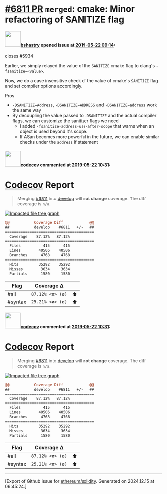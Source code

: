 # [\#6811 PR](https://github.com/ethereum/solidity/pull/6811) `merged`: cmake: Minor refactoring of SANITIZE flag

#### <img src="https://avatars.githubusercontent.com/u/2388185?v=4" width="50">[bshastry](https://github.com/bshastry) opened issue at [2019-05-22 09:14](https://github.com/ethereum/solidity/pull/6811):

closes #5934 

Earlier, we simply relayed the value of the `SANITIZE` cmake flag to clang's `-fsanitize=<value>`.

Now, we do a case insensitive check of the value of cmake's `SANITIZE` flag and set compiler options accordingly.

Pros
  - `-DSANITIZE=Address`, `-DSANITIZE=ADDRESS` and `-DSANITIZE=address` work the same way
  - By decoupling the value passed to `-DSANITIZE` and the actual compiler flags, we can customize the sanitizer flags we need
    - I added `-fsanitize-address-use-after-scope` that warns when an object is used beyond it's scope.
    - If ASan becomes more powerful in the future, we can enable similar checks under the `address` if statement



#### <img src="https://avatars.githubusercontent.com/in/254?v=4" width="50">[codecov](https://github.com/apps/codecov) commented at [2019-05-22 10:31](https://github.com/ethereum/solidity/pull/6811#issuecomment-494747027):

# [Codecov](https://codecov.io/gh/ethereum/solidity/pull/6811?src=pr&el=h1) Report
> Merging [#6811](https://codecov.io/gh/ethereum/solidity/pull/6811?src=pr&el=desc) into [develop](https://codecov.io/gh/ethereum/solidity/commit/f06582f97fd85234849d00f89904c78072a1acd3?src=pr&el=desc) will **not change** coverage.
> The diff coverage is `n/a`.

[![Impacted file tree graph](https://codecov.io/gh/ethereum/solidity/pull/6811/graphs/tree.svg?width=650&token=87PGzVEwU0&height=150&src=pr)](https://codecov.io/gh/ethereum/solidity/pull/6811?src=pr&el=tree)

```diff
@@           Coverage Diff            @@
##           develop    #6811   +/-   ##
========================================
  Coverage    87.12%   87.12%           
========================================
  Files          415      415           
  Lines        40506    40506           
  Branches      4768     4768           
========================================
  Hits         35292    35292           
  Misses        3634     3634           
  Partials      1580     1580
```

| Flag | Coverage Δ | |
|---|---|---|
| #all | `87.12% <ø> (ø)` | :arrow_up: |
| #syntax | `25.21% <ø> (ø)` | :arrow_up: |

#### <img src="https://avatars.githubusercontent.com/in/254?v=4" width="50">[codecov](https://github.com/apps/codecov) commented at [2019-05-22 10:31](https://github.com/ethereum/solidity/pull/6811#issuecomment-494747028):

# [Codecov](https://codecov.io/gh/ethereum/solidity/pull/6811?src=pr&el=h1) Report
> Merging [#6811](https://codecov.io/gh/ethereum/solidity/pull/6811?src=pr&el=desc) into [develop](https://codecov.io/gh/ethereum/solidity/commit/f06582f97fd85234849d00f89904c78072a1acd3?src=pr&el=desc) will **not change** coverage.
> The diff coverage is `n/a`.

[![Impacted file tree graph](https://codecov.io/gh/ethereum/solidity/pull/6811/graphs/tree.svg?width=650&token=87PGzVEwU0&height=150&src=pr)](https://codecov.io/gh/ethereum/solidity/pull/6811?src=pr&el=tree)

```diff
@@           Coverage Diff            @@
##           develop    #6811   +/-   ##
========================================
  Coverage    87.12%   87.12%           
========================================
  Files          415      415           
  Lines        40506    40506           
  Branches      4768     4768           
========================================
  Hits         35292    35292           
  Misses        3634     3634           
  Partials      1580     1580
```

| Flag | Coverage Δ | |
|---|---|---|
| #all | `87.12% <ø> (ø)` | :arrow_up: |
| #syntax | `25.21% <ø> (ø)` | :arrow_up: |


-------------------------------------------------------------------------------



[Export of Github issue for [ethereum/solidity](https://github.com/ethereum/solidity). Generated on 2024.12.15 at 06:45:24.]
